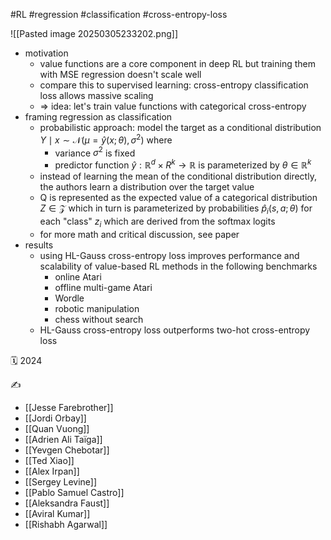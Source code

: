 #RL #regression #classification #cross-entropy-loss

![[Pasted image 20250305233202.png]]
- motivation
	- value functions are a core component in deep RL but training them with MSE regression doesn't scale well
	- compare this to supervised learning: cross-entropy classification loss allows massive scaling
	- => idea: let's train value functions with categorical cross-entropy
- framing regression as classification
	- probabilistic approach: model the target as a conditional distribution $Y\mid x\sim\mathcal N(\mu=\hat y(x;\theta),\sigma^2)$ where
		- variance $\sigma^2$ is fixed
		- predictor function $\hat y:\mathbb R^d\times R^k\to\mathbb R$ is parameterized by $\theta\in\mathbb R^k$
	- instead of learning the mean of the conditional distribution directly, the authors learn a distribution over the target value
	- Q is represented as the expected value of a categorical distribution $Z\in\mathcal Z$ which in turn is parameterized by probabilities $\hat p_i(s,a;\theta)$ for each "class" $z_i$ which are derived from the softmax logits
	- for more math and critical discussion, see paper
- results
	- using HL-Gauss cross-entropy loss improves performance and scalability of value-based RL methods in the following benchmarks
		- online Atari
		- offline multi-game Atari
		- Wordle
		- robotic manipulation
		- chess without search
	- HL-Gauss cross-entropy loss outperforms two-hot cross-entropy loss

🗓️ 2024

✍️
- [[Jesse Farebrother]]
- [[Jordi Orbay]]
- [[Quan Vuong]]
- [[Adrien Ali Taïga]]
- [[Yevgen Chebotar]]
- [[Ted Xiao]]
- [[Alex Irpan]]
- [[Sergey Levine]]
- [[Pablo Samuel Castro]]
- [[Aleksandra Faust]]
- [[Aviral Kumar]]
- [[Rishabh Agarwal]]
